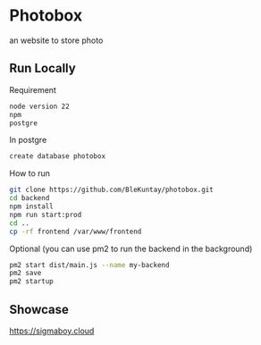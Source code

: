 
# Photobox 

an website to store photo  

## Run Locally

Requirement

```bash
node version 22
npm 
postgre 
```

In postgre 
```bash
create database photobox
```

How to run 

```bash
git clone https://github.com/BleKuntay/photobox.git
cd backend
npm install
npm run start:prod
cd ..
cp -rf frontend /var/www/frontend
```


Optional (you can use pm2 to run the backend in the background)
```bash
pm2 start dist/main.js --name my-backend
pm2 save
pm2 startup

```

## Showcase
https://sigmaboy.cloud

